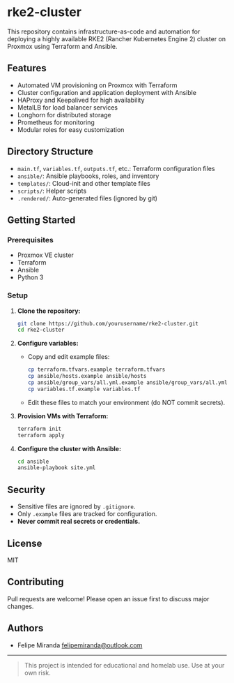 # rke2-cluster

This repository contains infrastructure-as-code and automation for deploying a highly available RKE2 (Rancher Kubernetes Engine 2) cluster on Proxmox using Terraform and Ansible.

## Features
- Automated VM provisioning on Proxmox with Terraform
- Cluster configuration and application deployment with Ansible
- HAProxy and Keepalived for high availability
- MetalLB for load balancer services
- Longhorn for distributed storage
- Prometheus for monitoring
- Modular roles for easy customization

## Directory Structure
- `main.tf`, `variables.tf`, `outputs.tf`, etc.: Terraform configuration files
- `ansible/`: Ansible playbooks, roles, and inventory
- `templates/`: Cloud-init and other template files
- `scripts/`: Helper scripts
- `.rendered/`: Auto-generated files (ignored by git)

## Getting Started

### Prerequisites
- Proxmox VE cluster
- Terraform
- Ansible
- Python 3

### Setup
1. **Clone the repository:**
   ```sh
   git clone https://github.com/yourusername/rke2-cluster.git
   cd rke2-cluster
   ```
2. **Configure variables:**
   - Copy and edit example files:
     ```sh
     cp terraform.tfvars.example terraform.tfvars
     cp ansible/hosts.example ansible/hosts
     cp ansible/group_vars/all.yml.example ansible/group_vars/all.yml
     cp variables.tf.example variables.tf
     ```
   - Edit these files to match your environment (do NOT commit secrets).

3. **Provision VMs with Terraform:**
   ```sh
   terraform init
   terraform apply
   ```

4. **Configure the cluster with Ansible:**
   ```sh
   cd ansible
   ansible-playbook site.yml
   ```

## Security
- Sensitive files are ignored by `.gitignore`.
- Only `.example` files are tracked for configuration.
- **Never commit real secrets or credentials.**

## License
MIT

## Contributing
Pull requests are welcome! Please open an issue first to discuss major changes.

## Authors
- Felipe Miranda <felipemiranda@outlook.com>

---

> This project is intended for educational and homelab use. Use at your own risk.
